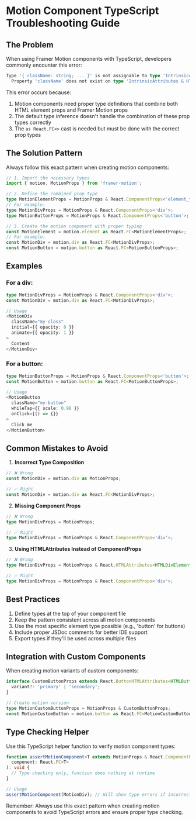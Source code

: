 # Motion Component TypeScript Troubleshooting Guide

## The Problem

When using Framer Motion components with TypeScript, developers commonly encounter this error:

```typescript
Type '{ className: string; ... }' is not assignable to type 'IntrinsicAttributes & HTMLAttributesWithoutMotionProps<unknown, unknown> & MotionProps & RefAttributes<unknown>'.
  Property 'className' does not exist on type 'IntrinsicAttributes & HTMLAttributesWithoutMotionProps<unknown, unknown> & MotionProps & RefAttributes<unknown>'.
```

This error occurs because:
1. Motion components need proper type definitions that combine both HTML element props and Framer Motion props
2. The default type inference doesn't handle the combination of these prop types correctly
3. The `as React.FC<>` cast is needed but must be done with the correct prop types

## The Solution Pattern

Always follow this exact pattern when creating motion components:

```typescript
// 1. Import the necessary types
import { motion, MotionProps } from 'framer-motion';

// 2. Define the combined prop type
type MotionElementProps = MotionProps & React.ComponentProps<'element_type'>;
// For example:
type MotionDivProps = MotionProps & React.ComponentProps<'div'>;
type MotionButtonProps = MotionProps & React.ComponentProps<'button'>;

// 3. Create the motion component with proper typing
const MotionElement = motion.element as React.FC<MotionElementProps>;
// For example:
const MotionDiv = motion.div as React.FC<MotionDivProps>;
const MotionButton = motion.button as React.FC<MotionButtonProps>;
```

## Examples

### For a div:
```typescript
type MotionDivProps = MotionProps & React.ComponentProps<'div'>;
const MotionDiv = motion.div as React.FC<MotionDivProps>;

// Usage
<MotionDiv
  className="my-class"
  initial={{ opacity: 0 }}
  animate={{ opacity: 1 }}
>
  Content
</MotionDiv>
```

### For a button:
```typescript
type MotionButtonProps = MotionProps & React.ComponentProps<'button'>;
const MotionButton = motion.button as React.FC<MotionButtonProps>;

// Usage
<MotionButton
  className="my-button"
  whileTap={{ scale: 0.98 }}
  onClick={() => {}}
>
  Click me
</MotionButton>
```

## Common Mistakes to Avoid

1. **Incorrect Type Composition**
```typescript
// ❌ Wrong
const MotionDiv = motion.div as MotionProps;

// ✅ Right
const MotionDiv = motion.div as React.FC<MotionDivProps>;
```

2. **Missing Component Props**
```typescript
// ❌ Wrong
type MotionDivProps = MotionProps;

// ✅ Right
type MotionDivProps = MotionProps & React.ComponentProps<'div'>;
```

3. **Using HTMLAttributes Instead of ComponentProps**
```typescript
// ❌ Wrong
type MotionDivProps = MotionProps & React.HTMLAttributes<HTMLDivElement>;

// ✅ Right
type MotionDivProps = MotionProps & React.ComponentProps<'div'>;
```

## Best Practices

1. Define types at the top of your component file
2. Keep the pattern consistent across all motion components
3. Use the most specific element type possible (e.g., 'button' for buttons)
4. Include proper JSDoc comments for better IDE support
5. Export types if they'll be used across multiple files

## Integration with Custom Components

When creating motion variants of custom components:

```typescript
interface CustomButtonProps extends React.ButtonHTMLAttributes<HTMLButtonElement> {
  variant?: 'primary' | 'secondary';
}

// Create motion version
type MotionCustomButtonProps = MotionProps & CustomButtonProps;
const MotionCustomButton = motion.button as React.FC<MotionCustomButtonProps>;
```

## Type Checking Helper

Use this TypeScript helper function to verify motion component types:

```typescript
function assertMotionComponent<T extends MotionProps & React.ComponentProps<any>>(
  component: React.FC<T>
): void {
  // Type checking only, function does nothing at runtime
}

// Usage
assertMotionComponent(MotionDiv); // Will show type errors if incorrectly typed
```

Remember: Always use this exact pattern when creating motion components to avoid TypeScript errors and ensure proper type checking.